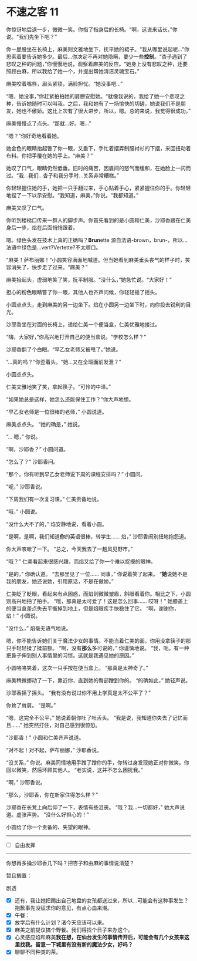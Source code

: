 # 不速之客 11

你惊讶地后退一步，微微一笑。你指了指身后的长椅。“啊，这说来话长，”你说。“我们先坐下吧？”

你一屁股坐在长椅上，麻美则文雅地坐下，抚平她的裙子。“我从哪里说起呢...”你思索着要告诉她多少。最后...你决定不再对她隐瞒，要少一些**控制**。“杏子遇到了悲叹之种的问题，”你慢慢地说，观察着麻美的反应。“她身上没有悲叹之种，还要照顾由麻，所以我给了她一个，并提出帮她清洁灵魂宝石。”

麻美咬着嘴唇，眉头紧锁，满脸担忧。“她没事吧...”

“嗯，她没事，”你赶紧拍拍她的肩膀安慰她。“就像我说的，我给了她一个悲叹之种，告诉她随时可以叫我。之后，我和她有了一场愉快的切磋，她说我们不是朋友，她也不傲娇。这比上次有了很大进步，所以，嗯。总的来说，我觉得很成功。”

麻美慢慢点了点头。“那就...好。嗯...”

“嗯？”你好奇地看着她。

她金色的眼睛抬起瞥了你一眼，又垂下，手忙着摆弄制服衬衫的下摆，来回扭动着布料。你把手覆在她的手上。“麻美？”

她叹了口气，眼睛仍然低垂。旧时的痛苦，因眉间的怒气而缓和，在她脸上一闪而过。“我...我们...杏子和我分手时...关系非常糟糕。”

你轻轻握住她的手，她把一只手翻过来，手心贴着手心，紧紧握住你的手。你轻轻地捏了一下以示安慰。“我知道，麻美，”你说。“我都知道。”

麻美又叹了口气。

你听到楼梯口传来一群人的脚步声。你首先看到的是小圆和仁美，沙耶香跟在仁美身后一步，焰在后面悄悄跟着。

嗯。绿色头发在技术上真的正确吗？**Brun**ette 源自法语-brown，brun-，所以...法语中绿色是...vert?Vertette?不太顺口。

“麻美！萨布丽娜！”小圆笑容满面地喊道。但当她看到麻美垂头丧气的样子时，笑容消失了，快步走了过来。“麻美？”

麻美抬起头，虚弱地笑了笑，抚平制服。“没什么，”她急忙说。“大家好！”

担心的粉色眼睛瞥了你一眼，其他人也齐声问候，你轻轻摇了摇头。

小圆点点头，走到麻美的另一边坐下。焰在小圆另一边坐下时，向你投去锐利的目光。

沙耶香坐在对面的长椅上，递给仁美一个便当盒，仁美优雅地接过。

“嗨，大家好，”你高兴地打开自己的便当盒说。“学校怎么样？”

沙耶香翻了个白眼。“早乙女老师又被甩了。”她说。

“...真的吗？”你歪着头。“她...又在全班面前发泄？”

小圆点点头。

仁美文雅地笑了笑，拿起筷子。“可怜的中泽。”

“如果她总是这样，她怎么还能保住工作？”你大声地想。

“早乙女老师是一位很棒的老师，” 小圆说道。

麻美点点头。 “她的确是，” 她说。

“... 嗯，” 你说。

“啊，沙耶香？” 小圆问道。

“怎么了？” 沙耶香问。

“那个，你有听到早乙女老师说下周的课程安排吗？” 小圆问。

“呃，” 沙耶香说。

“下周我们有一次复习课，” 仁美责备地说。

“哦，” 小圆说。

“没什么大不了的，” 焰安静地说，看着小圆。

“是啊，是啊，我们知道**你**的英语很棒，转学生...... 焰，” 沙耶香闹别扭地抱怨道。

你大声咳嗽了一下。 “总之，今天我去了一趟风见野市。”

“哦？” 仁美看起来很感兴趣，而焰又给了你一个难以捉摸的眼神。

“是的，” 你确认道。 “去那里见了一位...... 同事，” 你说着笑了起来。 “**她**说她不是我的朋友，她还说她，引用原话，不是在傲娇。”

仁美眨了眨眼，看起来有点困惑，而焰则微微皱眉，斜眼看着你。相比之下，小圆则高兴地拍了拍手。 “哦，那真是太可爱了！这是怎么回事...... 哎呀！” 她膝盖上的便当盒差点失去平衡掉到地上，但是焰眼疾手快稳住了它。 “啊，谢谢你，焰！” 小圆说。

“没什么，” 焰毫无语气地说。

嗯，你不能告诉她们关于魔法少女的事情。不能当着仁美的面。你用没拿筷子的那只手轻轻揉了揉前额。 “啊，没有**那么**多可说的，” 你谨慎地说。 “我，呃。有一种把鼻子伸到别人事情里的习惯。这就是我遇见她的原因。”

小圆咯咯笑着，这次一只手按在便当盒上。 “那真是太神奇了。”

麻美稍微挪动了一下，靠近你，直到她的臀部蹭到你的。 “的确如此，” 她轻声说。

沙耶香摇了摇头。 “我有没有说过你不用上学真是太不公平了？”

你耸了耸肩。 “是啊。”

“嗯，这完全不公平，” 她说着朝你吐了吐舌头。 “我是说，我知道你失去了记忆而且......” 她突然打住，对自己感到很惊恐。

“沙耶香！” 小圆和仁美齐声说道。

“对不起！对不起，萨布丽娜，” 沙耶香说。

“没关系，” 你说。麻美同情地用手蹭了蹭你的手，你转过身发现她正对你微笑。你回以微笑，然后环顾其他人。 “老实说，这并不怎么困扰我。”

“啊，” 沙耶香说。

“那么，沙耶香，你在新家住得怎么样？”

沙耶香在长凳上向后仰了一下，表情有些沮丧。 “哦？我...一切都好，” 她大声说道。虚张声势。 “没什么好担心的！”

小圆给了你一个责备的、失望的眼神。

---

- [ ] 自由发挥

---

你想再多捅沙耶香几下吗？把杏子和由麻的事情说清楚？

暂且搁置：

剧透

- [x] 还有，我让她把踢出自己地盘的女孩都送过来，所以...可能会有这种事发生？抱歉事先没征求你的意见，有点心血来潮。
- [x] 午餐：
- [x] 放学后有什么计划？渚今天应该可以来。
- [x] 麻美之前提议搞个野餐。我们得找个日子来办这个。
- [x] 心灵感应焰和麻美**我在想，在仙台发生的事情传开后，可能会有几个女孩来这里找我。留意一下城里有没有新的魔法少女，好吗？**
- [x] 聊聊不同种类的茶。
